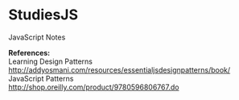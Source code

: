 StudiesJS
================
JavaScript Notes

<strong>References:</strong> 
<br>
Learning Design Patterns
<br>
http://addyosmani.com/resources/essentialjsdesignpatterns/book/
<br>
JavaScript Patterns
<br>
http://shop.oreilly.com/product/9780596806767.do

